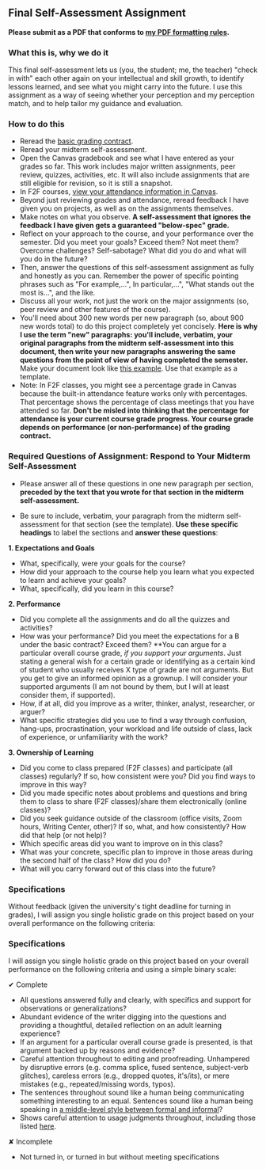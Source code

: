 ## Final Self-Assessment Assignment

**Please submit as a PDF that conforms to [my PDF formatting rules](http://drewloewe.net/electronic-document-formatting-rules/).**

### What this is, why we do it

This final self-assessment lets us (you, the student; me, the teacher) "check in with" each other again on your intellectual and skill growth, to identify lessons learned, and see what you might carry into the future. I use this assignment as a way of seeing whether your perception and my perception match, and to help tailor my guidance and evaluation. 

### How to do this

*	Reread the [basic grading contract](https://github.com/drewloewe/grading-contract/blob/master/grading-contract-Summer19-and-later.md).
* Reread your midterm self-assessment.
* 	Open the Canvas gradebook and see what I have entered as your grades so far. This work includes major written assignments, peer review, quizzes, activities, etc. It will also include assignments that are still eligible for revision, so it is still a snapshot.
* In F2F courses, [view your attendance information in Canvas](https://guides.instructure.com/m/4212/l/643081-how-do-i-view-my-roll-call-attendance-report-as-a-student).
*  Beyond just reviewing grades and attendance, reread feedback I have given you on projects, as well as on the assignments themselves.
*  Make notes on what you observe. **A self-assessment that ignores the feedback I have given gets a guaranteed "below-spec" grade.**
*  Reflect on your approach to the course, and your performance over the semester. Did you meet your goals? Exceed them? Not meet them? Overcome challenges? Self-sabotage? What did you do and what will you do in the future?
*  Then, answer the questions of this self-assessment assignment as fully and honestly as you can. Remember the power of specific pointing phrases such as "For example,...", In particular,...", "What stands out the most is...", and the like.
*  Discuss all your work, not just the work on the major assignments (so, peer review and other features of the course). 
*  You'll need about 300 new words per new paragraph (so, about 900 new words total) to do this project completely yet concisely. **Here is why I use the term "new" paragraphs: you'll include, verbatim, your original paragraphs from the midterm self-assessment into this document, then write your new paragraphs answering the same questions from the point of view of having completed the semester.** Make your document look like [this example](https://stedwards.box.com/s/wu1vfvge4rw0jny4avtqvk2xpyo91nbj). Use that example as a template.
* Note: In F2F classes, you might see a percentage grade in Canvas because the built-in attendance feature works only with percentages. That percentage shows the percentage of class meetings that you have attended so far. **Don't be misled into thinking that the percentage for attendance is your current course grade progress. Your course grade depends on performance (or non-performance) of the grading contract.**

### Required Questions of Assignment: Respond to Your Midterm Self-Assessment

*   Please answer all of these questions in one new paragraph per section, **preceded by the text that you wrote for that section in the midterm self-assessment.** 

*   Be sure to include, verbatim, your paragraph from the midterm self-assessment for that section (see the template). **Use these specific headings** to label the sections and **answer these questions**:

**1. Expectations and Goals** 

* 	What, specifically, were your goals for the course? 
* 	How did your approach to the course help you learn what you expected to learn and achieve your goals?
*	What, specifically, did you learn in this course? 


**2. Performance** 

*	Did you complete all the assignments and do all the quizzes and activities? 
* How was your performance? Did you meet the expectations for a B under the basic contract? Exceed them? **You can argue for a particular overall course grade, *if you support your arguments*. Just stating a general wish for a certain grade or identifying as a certain kind of student who usually receives X type of grade are not arguments. But you get to give an informed opinion as a grownup. I will consider your supported arguments (I am not bound by them, but I will at least consider them, if supported).
* How, if at all, did you improve as a writer, thinker, analyst, researcher, or arguer? 
* What specific strategies did you use to find a way through confusion, hang-ups, procrastination, your workload and life outside of class, lack of experience, or unfamiliarity with the work?


**3. Ownership of Learning**

*	Did you come to class prepared (F2F classes) and participate (all classes) regularly? If so, how consistent were you? Did you find ways to improve in this way?
*	Did you made specific notes about problems and questions and bring them to class to share (F2F classes)/share them electronically (online classes)?
* Did you seek guidance outside of the classroom (office visits, Zoom hours, Writing Center, other)? If so, what, and how consistently? How did that help (or not help)?
* Which specific areas did you want to improve on in this class?
* What was your concrete, specific plan to improve in those areas during the second half of the class? How did you do?
* What will you carry forward out of this class into the future? 


### Specifications

Without feedback (given the university's tight deadline for turning in grades), I will assign you single holistic grade on this project based on your overall performance on the following criteria:

### Specifications

I will assign you single holistic grade on this project based on your overall performance on the following criteria and using a simple binary scale:

&#10004; Complete

*   All questions answered fully and clearly, with specifics and support for observations or generalizations?
*  Abundant evidence of the writer digging into the questions and providing a thoughtful, detailed reflection on an adult learning experience?
* If an argument for a particular overall course grade is presented, is that argument backed up by reasons and evidence?
*   Careful attention throughout to editing and proofreading. Unhampered by disruptive errors (e.g. comma splice, fused sentence, subject-verb glitches), careless errors (e.g., dropped quotes, it's/its), or mere mistakes (e.g., repeated/missing words, typos).
*   The sentences throughout sound like a human being communicating something interesting to an equal. Sentences sound like a human being speaking in [a middle-level style between formal and informal](http://drewloewe.net/prose-style/)?
*   Shows careful attention to usage judgments throughout, including those listed [here](https://github.com/drewloewe/editing-and-formatting-guide/blob/master/advice-on-errors-and-usage.md).

&#10008; Incomplete

* Not turned in, or turned in but without meeting specifications


